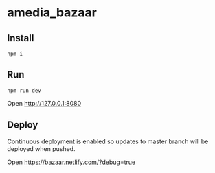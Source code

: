 # amedia_bazaar

## Install
```
npm i
```

## Run
```
npm run dev
```

Open http://127.0.0.1:8080

## Deploy

Continuous deployment is enabled so updates to master branch will be deployed when pushed.

Open https://bazaar.netlify.com/?debug=true
